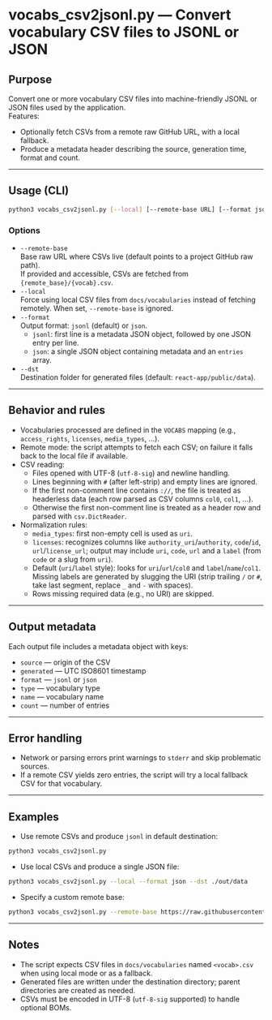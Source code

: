 # vocabs_csv2jsonl.py — Convert vocabulary CSV files to JSONL or JSON

## Purpose
Convert one or more vocabulary CSV files into machine-friendly JSONL or JSON files used by the application.  
Features:
- Optionally fetch CSVs from a remote raw GitHub URL, with a local fallback.
- Produce a metadata header describing the source, generation time, format and count.

---

## Usage (CLI)
```bash
python3 vocabs_csv2jsonl.py [--local] [--remote-base URL] [--format jsonl|json] [--dst DEST]
```

### Options
- `--remote-base`  
    Base raw URL where CSVs live (default points to a project GitHub raw path).  
    If provided and accessible, CSVs are fetched from `{remote_base}/{vocab}.csv`.
- `--local`  
    Force using local CSV files from `docs/vocabularies` instead of fetching remotely. When set, `--remote-base` is ignored.
- `--format`  
    Output format: `jsonl` (default) or `json`.  
    - `jsonl`: first line is a metadata JSON object, followed by one JSON entry per line.  
    - `json`: a single JSON object containing metadata and an `entries` array.
- `--dst`  
    Destination folder for generated files (default: `react-app/public/data`).

---

## Behavior and rules
- Vocabularies processed are defined in the `VOCABS` mapping (e.g., `access_rights`, `licenses`, `media_types`, ...).
- Remote mode: the script attempts to fetch each CSV; on failure it falls back to the local file if available.
- CSV reading:
    - Files opened with UTF-8 (`utf-8-sig`) and newline handling.
    - Lines beginning with `#` (after left-strip) and empty lines are ignored.
    - If the first non-comment line contains `://`, the file is treated as headerless data (each row parsed as CSV columns `col0`, `col1`, ...).
    - Otherwise the first non-comment line is treated as a header row and parsed with `csv.DictReader`.
- Normalization rules:
    - `media_types`: first non-empty cell is used as `uri`.
    - `licenses`: recognizes columns like `authority_uri`/`authority`, `code`/`id`, `url`/`license_url`; output may include `uri`, `code`, `url` and a `label` (from `code` or a slug from `uri`).
    - Default (`uri`/`label` style): looks for `uri`/`url`/`col0` and `label`/`name`/`col1`. Missing labels are generated by slugging the URI (strip trailing `/` or `#`, take last segment, replace `_` and `-` with spaces).
    - Rows missing required data (e.g., no URI) are skipped.

---

## Output metadata
Each output file includes a metadata object with keys:
- `source` — origin of the CSV
- `generated` — UTC ISO8601 timestamp
- `format` — `jsonl` or `json`
- `type` — vocabulary type
- `name` — vocabulary name
- `count` — number of entries

---

## Error handling
- Network or parsing errors print warnings to `stderr` and skip problematic sources.
- If a remote CSV yields zero entries, the script will try a local fallback CSV for that vocabulary.

---

## Examples
- Use remote CSVs and produce `jsonl` in default destination:
```bash
python3 vocabs_csv2jsonl.py
```
- Use local CSVs and produce a single JSON file:
```bash
python3 vocabs_csv2jsonl.py --local --format json --dst ./out/data
```
- Specify a custom remote base:
```bash
python3 vocabs_csv2jsonl.py --remote-base https://raw.githubusercontent.com/username/repo/main/docs/vocabularies
```

---

## Notes
- The script expects CSV files in `docs/vocabularies` named `<vocab>.csv` when using local mode or as a fallback.
- Generated files are written under the destination directory; parent directories are created as needed.
- CSVs must be encoded in UTF-8 (`utf-8-sig` supported) to handle optional BOMs.